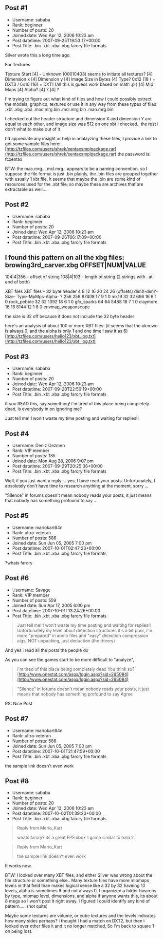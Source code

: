 ## Post #1
- Username: sababa
- Rank: beginner
- Number of posts: 20
- Joined date: Wed Apr 12, 2006 10:23 am
- Post datetime: 2007-09-25T19:53:17+00:00
- Post Title: .bin .xbt .xba .xbg  farcry file formats

Silver wrote this a long time ago:

For Textures: 

Texture Start 
[4] - Unknown (00010403) seems to initiate all textures? 
[4] Dimension x 
[4] Dimension y 
[4] Image Size in Bytes 
[4] Type? 0x12 (18 ) = DXT3 / 0x10 (16) = DXT1 (All this is guess work based on math :p ) 
[4] Mip Maps 
[4] Alpha? 
[4] ? 
[4] ? 


I'm trying to figure out what kind of files and how I could possibly extract the models, graphics, textures or use it in any way from these types of files:
.xbt
.xbg
.xba
.mac.mrg.bin
.mcl.mrg.bin
.man.mrg.bin

I checked out the header structure and dimension X and dimension Y are equal to each other, and image size was 512 on one xbt I checked.. the rest I don't what to make out of it

I'd appreciate any insight or help in analayzing these files, I provide a link to get some sample files here:
[http://tzfiles.com/users/shrek/xentaxsmplpackage.rar](http://tzfiles.com/users/shrek/xentaxsmplpackage.rar)
the password is: fcxentax


BTW: the mac.mrg... mcl.mrg.. appears to be a naming convention. so I suppose the file format is just .bin plainly, the .bin files are grouped together with usually 1 xbt file, it seems that maybe the .bin are some kind of resources used for the .xbt file, so maybe these are archives that are extractable as well....
## Post #2
- Username: sababa
- Rank: beginner
- Number of posts: 20
- Joined date: Wed Apr 12, 2006 10:23 am
- Post datetime: 2007-09-26T06:17:09+00:00
- Post Title: .bin .xbt .xba .xbg  farcry file formats

I found this pattern on all the xbg files:
browing3rd_carver.xbg
OFFSET|NUM|VALUE
----------------------
104|4|356 - offset of string
108|4|103 - length of string (2 strings with . at end of both)


XBT files
XBT files - 32 byte header
4    8    12    16   20    24     26 (offsets)
dimX-dimY-Size- Type-MpMps-Alpha- ?
256  256  87408 17   9     1     0     mk19
32   32   696   16   6     1     0     rock_pebble
32   32   1392  18   6     1     0     gfx_sparks
64   64   5488  18   7     1     0     claymore
16   16   6144  12   1     6     0     envmap_weaponscope

the size is 32 off because it does not include the 32 byte header

here's an analysis of about 100 or more XBT files:
(it seems that the uknown is always 0, and the alpha is only 1 and one time i saw it as 6)
[http://tzfiles.com/users/hello123/xbt_log.txt](http://tzfiles.com/users/hello123/xbt_log.txt)
## Post #3
- Username: sababa
- Rank: beginner
- Number of posts: 20
- Joined date: Wed Apr 12, 2006 10:23 am
- Post datetime: 2007-09-28T22:56:19+00:00
- Post Title: .bin .xbt .xba .xbg  farcry file formats

if you READ this, say something!
i'm tired of this place being completely dead, is everybody in on ignoring me?

Just tell me! I won't waste my time posting and waiting for replies!!
## Post #4
- Username: Deniz Oezmen
- Rank: VIP member
- Number of posts: 185
- Joined date: Mon Aug 28, 2006 9:07 pm
- Post datetime: 2007-09-29T20:25:36+00:00
- Post Title: .bin .xbt .xba .xbg  farcry file formats

Well, if you just want a reply ... yes, I have read your posts. Unfortunately, I absolutely don't have time to research anything at the moment, sorry ...

"Silence" in forums doesn't mean nobody reads your posts, it just means that nobody has something profound to say ...
## Post #5
- Username: mariokart64n
- Rank: ultra-veteran
- Number of posts: 586
- Joined date: Sun Jun 05, 2005 7:00 pm
- Post datetime: 2007-10-01T02:47:23+00:00
- Post Title: .bin .xbt .xba .xbg  farcry file formats

?whats farcry
## Post #6
- Username: Savage
- Rank: VIP member
- Number of posts: 559
- Joined date: Sun Apr 17, 2005 6:00 pm
- Post datetime: 2007-10-01T13:24:26+00:00
- Post Title: .bin .xbt .xba .xbg  farcry file formats

> Just tell me! I won't waste my time posting and waiting for replies!!
Unfortunately my level about detection structures it's a bit poor, i'm more "prepared" in audio files and "easy" detection compression algs,  NOT unpacking, just deduction (the theory)

And yes i read all the posts the people do

As you can see the games start to be more difficult to "analyze",

> i'm tired of this place being completely dead
You think so?
[http://www.onestat.com/aspx/login.aspx?sid=295084](http://www.onestat.com/aspx/login.aspx?sid=295084)

> "Silence" in forums doesn't mean nobody reads your posts, it just means that nobody has something profound to say
Agree   

PS: Nice Post
## Post #7
- Username: mariokart64n
- Rank: ultra-veteran
- Number of posts: 586
- Joined date: Sun Jun 05, 2005 7:00 pm
- Post datetime: 2007-10-01T21:47:59+00:00
- Post Title: .bin .xbt .xba .xbg  farcry file formats

the sample link doesn't even work
## Post #8
- Username: sababa
- Rank: beginner
- Number of posts: 20
- Joined date: Wed Apr 12, 2006 10:23 am
- Post datetime: 2007-10-02T01:39:23+00:00
- Post Title: .bin .xbt .xba .xbg  farcry file formats

> Reply from Mario_Kart
>
> whats farcry?
its a great FPS xbox 1 game similar to halo 2


> Reply from Mario_Kart
>
> the sample link doesn't even work

It works now.

BTW: I looked over many XBT files, and either Silver was wrong about the file structure or something else.. Many texture files have more mipmaps levels in that field than makes logical sense like a 32 by 32 haveing 10 levels, alpha is sometimes 6 and not always 0, I organized a folder hiearchy by type, mipmap level, dimensions, and alpha if anyone wants this, its about 8 megs so I won't post it right away. I figured I could identify any kind of pattern..... (not quite)

Maybe some textures are volume, or cube textures and the levels indicates how many sides perhaps? I thought I had a match on DXT2, but then i looked over other files it and it no longer matched, So I'm back to square 1 on being lost.
